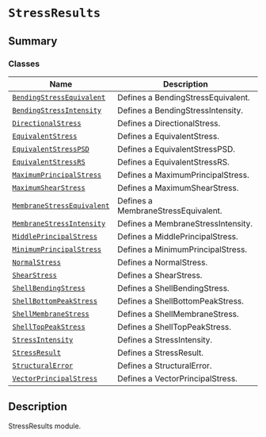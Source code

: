 # `StressResults`

<a id="summary"></a>

## Summary

### Classes

| Name | Description |
|----------------------------------------------------------------------------------------------------------------------------------------------------------------------|--------------------------------------|
| [`BendingStressEquivalent`](BendingStressEquivalent.md#ansys.mechanical.stubs.v241.Ansys.ACT.Automation.Mechanical.Results.StressResults.BendingStressEquivalent)    | Defines a BendingStressEquivalent.   |
| [`BendingStressIntensity`](BendingStressIntensity.md#ansys.mechanical.stubs.v241.Ansys.ACT.Automation.Mechanical.Results.StressResults.BendingStressIntensity)       | Defines a BendingStressIntensity.    |
| [`DirectionalStress`](DirectionalStress.md#ansys.mechanical.stubs.v241.Ansys.ACT.Automation.Mechanical.Results.StressResults.DirectionalStress)                      | Defines a DirectionalStress.         |
| [`EquivalentStress`](EquivalentStress.md#ansys.mechanical.stubs.v241.Ansys.ACT.Automation.Mechanical.Results.StressResults.EquivalentStress)                         | Defines a EquivalentStress.          |
| [`EquivalentStressPSD`](EquivalentStressPSD.md#ansys.mechanical.stubs.v241.Ansys.ACT.Automation.Mechanical.Results.StressResults.EquivalentStressPSD)                | Defines a EquivalentStressPSD.       |
| [`EquivalentStressRS`](EquivalentStressRS.md#ansys.mechanical.stubs.v241.Ansys.ACT.Automation.Mechanical.Results.StressResults.EquivalentStressRS)                   | Defines a EquivalentStressRS.        |
| [`MaximumPrincipalStress`](MaximumPrincipalStress.md#ansys.mechanical.stubs.v241.Ansys.ACT.Automation.Mechanical.Results.StressResults.MaximumPrincipalStress)       | Defines a MaximumPrincipalStress.    |
| [`MaximumShearStress`](MaximumShearStress.md#ansys.mechanical.stubs.v241.Ansys.ACT.Automation.Mechanical.Results.StressResults.MaximumShearStress)                   | Defines a MaximumShearStress.        |
| [`MembraneStressEquivalent`](MembraneStressEquivalent.md#ansys.mechanical.stubs.v241.Ansys.ACT.Automation.Mechanical.Results.StressResults.MembraneStressEquivalent) | Defines a MembraneStressEquivalent.  |
| [`MembraneStressIntensity`](MembraneStressIntensity.md#ansys.mechanical.stubs.v241.Ansys.ACT.Automation.Mechanical.Results.StressResults.MembraneStressIntensity)    | Defines a MembraneStressIntensity.   |
| [`MiddlePrincipalStress`](MiddlePrincipalStress.md#ansys.mechanical.stubs.v241.Ansys.ACT.Automation.Mechanical.Results.StressResults.MiddlePrincipalStress)          | Defines a MiddlePrincipalStress.     |
| [`MinimumPrincipalStress`](MinimumPrincipalStress.md#ansys.mechanical.stubs.v241.Ansys.ACT.Automation.Mechanical.Results.StressResults.MinimumPrincipalStress)       | Defines a MinimumPrincipalStress.    |
| [`NormalStress`](NormalStress.md#ansys.mechanical.stubs.v241.Ansys.ACT.Automation.Mechanical.Results.StressResults.NormalStress)                                     | Defines a NormalStress.              |
| [`ShearStress`](ShearStress.md#ansys.mechanical.stubs.v241.Ansys.ACT.Automation.Mechanical.Results.StressResults.ShearStress)                                        | Defines a ShearStress.               |
| [`ShellBendingStress`](ShellBendingStress.md#ansys.mechanical.stubs.v241.Ansys.ACT.Automation.Mechanical.Results.StressResults.ShellBendingStress)                   | Defines a ShellBendingStress.        |
| [`ShellBottomPeakStress`](ShellBottomPeakStress.md#ansys.mechanical.stubs.v241.Ansys.ACT.Automation.Mechanical.Results.StressResults.ShellBottomPeakStress)          | Defines a ShellBottomPeakStress.     |
| [`ShellMembraneStress`](ShellMembraneStress.md#ansys.mechanical.stubs.v241.Ansys.ACT.Automation.Mechanical.Results.StressResults.ShellMembraneStress)                | Defines a ShellMembraneStress.       |
| [`ShellTopPeakStress`](ShellTopPeakStress.md#ansys.mechanical.stubs.v241.Ansys.ACT.Automation.Mechanical.Results.StressResults.ShellTopPeakStress)                   | Defines a ShellTopPeakStress.        |
| [`StressIntensity`](StressIntensity.md#ansys.mechanical.stubs.v241.Ansys.ACT.Automation.Mechanical.Results.StressResults.StressIntensity)                            | Defines a StressIntensity.           |
| [`StressResult`](StressResult.md#ansys.mechanical.stubs.v241.Ansys.ACT.Automation.Mechanical.Results.StressResults.StressResult)                                     | Defines a StressResult.              |
| [`StructuralError`](StructuralError.md#ansys.mechanical.stubs.v241.Ansys.ACT.Automation.Mechanical.Results.StressResults.StructuralError)                            | Defines a StructuralError.           |
| [`VectorPrincipalStress`](VectorPrincipalStress.md#ansys.mechanical.stubs.v241.Ansys.ACT.Automation.Mechanical.Results.StressResults.VectorPrincipalStress)          | Defines a VectorPrincipalStress.     |

<a id="description"></a>

## Description

StressResults module.

<!-- !! processed by numpydoc !! -->

